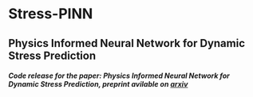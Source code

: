 # Stress-PINN

## Physics Informed Neural Network for Dynamic Stress Prediction

##### Code release for the paper: Physics Informed Neural Network for Dynamic Stress Prediction, preprint avilable on [arxiv](https://arxiv.org/abs/2211.16190)

